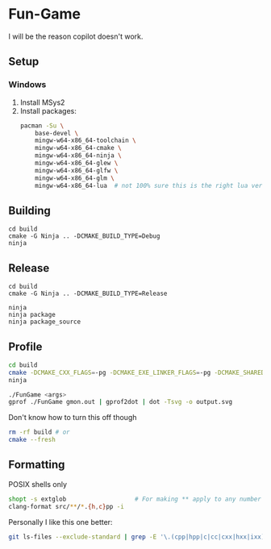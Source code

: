 # Fun-Game
I will be the reason copilot doesn't work.

## Setup

### Windows

1. Install MSys2
2. Install packages:
    ```sh
    pacman -Su \
        base-devel \
        mingw-w64-x86_64-toolchain \
        mingw-w64-x86_64-cmake \
        mingw-w64-x86_64-ninja \
        mingw-w64-x86_64-glew \
        mingw-w64-x86_64-glfw \
        mingw-w64-x86_64-glm \
        mingw-w64-x86_64-lua  # not 100% sure this is the right lua version
    ```

## Building

```
cd build
cmake -G Ninja .. -DCMAKE_BUILD_TYPE=Debug
ninja
```

## Release

```
cd build
cmake -G Ninja .. -DCMAKE_BUILD_TYPE=Release

ninja
ninja package
ninja package_source
```

## Profile
```sh
cd build
cmake -DCMAKE_CXX_FLAGS=-pg -DCMAKE_EXE_LINKER_FLAGS=-pg -DCMAKE_SHARED_LINKER_FLAGS=-pg -G Ninja .. -DCMAKE_BUILD_TYPE=Debug
ninja

./FunGame <args>
gprof ./FunGame gmon.out | gprof2dot | dot -Tsvg -o output.svg
```
Don't know how to turn this off though

```sh
rm -rf build # or
cmake --fresh
```

## Formatting

POSIX shells only

```sh
shopt -s extglob                   # For making ** apply to any number of dirs
clang-format src/**/*.{h,c}pp -i
```

Personally I like this one better:

```sh
git ls-files --exclude-standard | grep -E '\.(cpp|hpp|c|cc|cxx|hxx|ixx)$' | xargs clang-format -i
```

